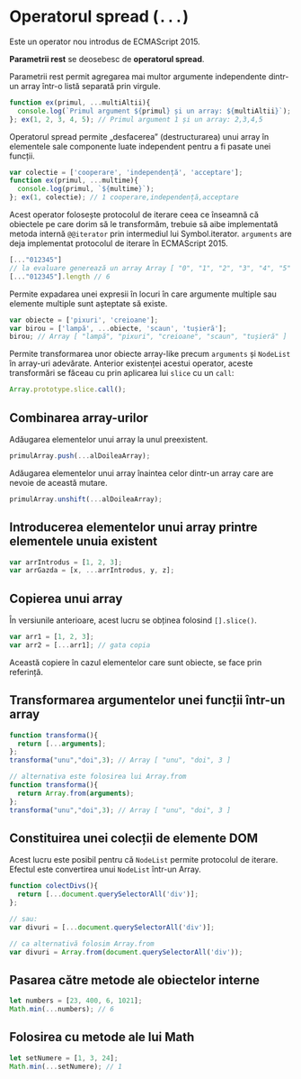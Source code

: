 # Operatorul spread (`...`)

Este un operator nou introdus de ECMAScript 2015.

**Parametrii rest** se deosebesc de **operatorul spread**.

Parametrii rest permit agregarea mai multor argumente independente dintr-un array într-o listă separată prin virgule.

```javascript
function ex(primul, ...multiAltii){
  console.log(`Primul argument ${primul} și un array: ${multiAltii}`);
}; ex(1, 2, 3, 4, 5); // Primul argument 1 și un array: 2,3,4,5
```

Operatorul spread permite „desfacerea” (destructurarea) unui array în elementele sale componente luate independent pentru a fi pasate unei funcții.

```javascript
var colectie = ['cooperare', 'independență', 'acceptare'];
function ex(primul, ...multime){
  console.log(primul, `${multime}`);
}; ex(1, colectie); // 1 cooperare,independență,acceptare
```

Acest operator folosește protocolul de iterare ceea ce înseamnă că obiectele pe care dorim să le transformăm, trebuie să aibe implementată metoda internă `@@iterator` prin intermediul lui Symbol.iterator. `arguments` are deja implementat protocolul de iterare în ECMAScript 2015.

```javascript
[..."012345"]
// la evaluare generează un array Array [ "0", "1", "2", "3", "4", "5" ]
[..."012345"].length // 6
```

Permite expadarea unei expresii în locuri în care argumente multiple sau elemente multiple sunt așteptate să existe.

```js
var obiecte = ['pixuri', 'creioane'];
var birou = ['lampă', ...obiecte, 'scaun', 'tușieră'];
birou; // Array [ "lampă", "pixuri", "creioane", "scaun", "tușieră" ]
```

Permite transformarea unor obiecte array-like precum `arguments` și `NodeList` în array-uri adevărate.
Anterior existenței acestui operator, aceste transformări se făceau cu prin aplicarea lui `slice` cu un `call`:

```js
Array.prototype.slice.call();
```

## Combinarea array-urilor

Adăugarea elementelor unui array la unul preexistent.

```javascript
primulArray.push(...alDoileaArray);
```

Adăugarea elementelor unui array înaintea celor dintr-un array care are nevoie de această mutare.

```javascript
primulArray.unshift(...alDoileaArray);
```

## Introducerea elementelor unui array printre elementele unuia existent

```javascript
var arrIntrodus = [1, 2, 3];
var arrGazda = [x, ...arrIntrodus, y, z];
```

## Copierea unui array

În versiunile anterioare, acest lucru se obținea folosind `[].slice()`.

```javascript
var arr1 = [1, 2, 3];
var arr2 = [...arr1]; // gata copia
```

Această copiere în cazul elementelor care sunt obiecte, se face prin referință.

## Transformarea argumentelor unei funcții într-un array

```js
function transforma(){
  return [...arguments];
};
transforma("unu","doi",3); // Array [ "unu", "doi", 3 ]

// alternativa este folosirea lui Array.from
function transforma(){
  return Array.from(arguments);
};
transforma("unu","doi",3); // Array [ "unu", "doi", 3 ]
```

## Constituirea unei colecții de elemente DOM

Acest lucru este posibil pentru că `NodeList` permite protocolul de iterare. Efectul este convertirea unui `NodeList` într-un Array.

```js
function colectDivs(){
  return [...document.querySelectorAll('div')];
};

// sau:
var divuri = [...document.querySelectorAll('div')];

// ca alternativă folosim Array.from
var divuri = Array.from(document.querySelectorAll('div'));
```

## Pasarea către metode ale obiectelor interne

```js
let numbers = [23, 400, 6, 1021];
Math.min(...numbers); // 6
```

## Folosirea cu metode ale lui Math

```javascript
let setNumere = [1, 3, 24];
Math.min(...setNumere); // 1
```
